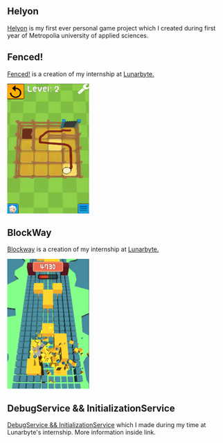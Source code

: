 ## Helyon
[Helyon](https://imgur.com/a/NHo5a2H) is my first ever personal game project which I created during first year of Metropolia university of applied sciences.

## Fenced!
[Fenced!](https://github.com/Zimbe/Show_Case/blob/master/APKs/Fenced!_1.0.apk) is a creation of my internship at [Lunarbyte.](https://lunarbyte.com/)

<img src="https://github.com/Zimbe/Show_Case/blob/master/GithubImages/ShowCasePictures/fenced_1.png" alt="" width="189" height="300">

## BlockWay
[Blockway](https://github.com/Zimbe/Show_Case/blob/master/APKs/BlockWay_v1.apk) is a creation of my internship at [Lunarbyte.](https://lunarbyte.com/)

<img src="https://github.com/Zimbe/Show_Case/blob/master/GithubImages/ShowCasePictures/block_way_1.png" alt="" width="189" height="300">

## DebugService && InitializationService

[DebugService && InitializationService](https://github.com/Zimbe/Show_Case/tree/master/DebugService) which I made during my time at Lunarbyte's internship.
More information inside link.
